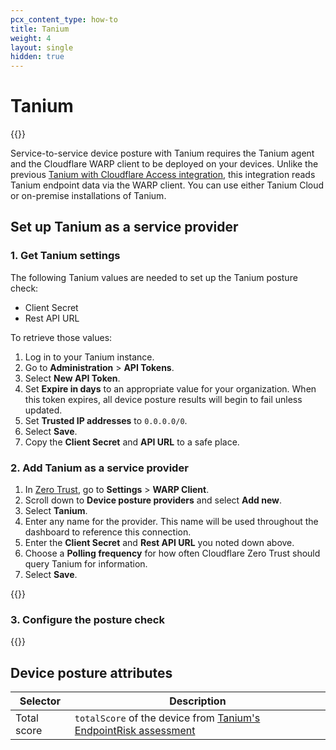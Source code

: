 ```yaml
---
pcx_content_type: how-to
title: Tanium
weight: 4
layout: single
hidden: true
---
```


# Tanium

{{<render file="posture/_available-for-warp-with-gateway.md">}}

Service-to-service device posture with Tanium requires the Tanium agent and the Cloudflare WARP client to be deployed on your devices. Unlike the previous [Tanium with Cloudflare Access integration](/cloudflare-one/identity/devices/tanium), this integration reads Tanium endpoint data via the WARP client. You can use either Tanium Cloud or on-premise installations of Tanium.

## Set up Tanium as a service provider

### 1. Get Tanium settings

The following Tanium values are needed to set up the Tanium posture check:

- Client Secret
- Rest API URL

To retrieve those values:

1. Log in to your Tanium instance.
2. Go to **Administration** > **API Tokens**.
3. Select **New API Token**.
4. Set **Expire in days** to an appropriate value for your organization. When this token expires, all device posture results will begin to fail unless updated.
5. Set **Trusted IP addresses** to `0.0.0.0/0`.
6. Select **Save**.
7. Copy the **Client Secret** and **API URL** to a safe place.

### 2. Add Tanium as a service provider

1. In [Zero Trust](https://one.dash.cloudflare.com), go to **Settings** > **WARP Client**.
2. Scroll down to **Device posture providers** and select **Add new**.
3. Select **Tanium**.
4. Enter any name for the provider. This name will be used throughout the dashboard to reference this connection.
5. Enter the **Client Secret** and **Rest API URL** you noted down above.
6. Choose a **Polling frequency** for how often Cloudflare Zero Trust should query Tanium for information.
7. Select **Save**.

{{<render file="/posture/_test-posture-provider.md">}}

### 3. Configure the posture check

{{<render file="posture/_configure-posture-check.md" withParameters="Tanium">}}

## Device posture attributes

| Selector      | Description         |
| ------------- | ------------------- |
| Total score   | `totalScore` of the device from [Tanium's EndpointRisk assessment](https://developer.tanium.com/site/global/apis/graphql/spectaql/index.gsp#definition-EndpointRisk)|